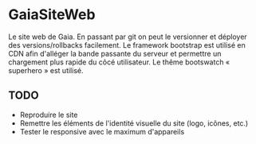 # GaiaSiteWeb
Le site web de Gaia. En passant par git on peut le versionner et déployer des versions/rollbacks facilement.
Le framework bootstrap est utilisé en CDN afin d'alléger la bande passante du serveur et permettre un chargement plus rapide du côcé utilisateur. Le thême bootswatch « superhero » est utilisé.

## TODO

* Reproduire le site
* Remettre les éléments de l'identité visuelle du site (logo, icônes, etc.)
* Tester le responsive avec le maximum d'appareils

